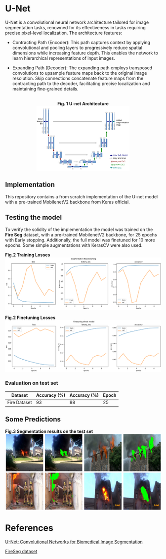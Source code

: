 # U-Net
U-Net is a convolutional neural network architecture tailored for image segmentation tasks, renowned for its effectiveness in tasks requiring precise pixel-level localization. The architecture features:

- Contracting Path (Encoder): This path captures context by applying convolutional and pooling layers to progressively reduce spatial dimensions while increasing feature depth. This enables the network to learn hierarchical representations of input images.

- Expanding Path (Decoder): The expanding path employs transposed convolutions to upsample feature maps back to the original image resolution. Skip connections concatenate feature maps from the contracting path to the decoder, facilitating precise localization and maintaining fine-grained details.

<p align="center">
  <br><strong>Fig. 1 U-net Architecture<br></strong>
  <img src="./readme_images/unet.png" alt="UNET" width="60%">
</p>

## Implementation
This repository contains a from scratch implementation of the U-net model with a pre-trained MobilenetV2 backbone from Keras official.

## Testing the model
To verify the solidity of the implementation the model was trained on the **Fire Seg** dataset, with a pre-trained MobilenetV2 backbone,
for 25 epochs with Early stopping. Additionally, the full model was finetuned for 10 more epochs. Some simple augmentations with KerasCV
were also used.

**Fig.2 Training Losses**
![Losses](./readme_images/training.png)

**Fig.2 Finetuning Losses**
![Losses](./readme_images/finetuning.png)

### Evaluation on test set
| Dataset   | Accuracy (%) | Accuracy (%)  | Epoch |
|-----------|--------------|-------|---------------|
| Fire Dataset  | 93       | 88    |         25    |


## Some Predictions
**Fig.3 Segmentation results on the test set**
![Predictions](./readme_images/predict1.png)
![Predictions2](./readme_images/predict2.png)


# References
[U-Net: Convolutional Networks for Biomedical Image Segmentation](https://arxiv.org/abs/1505.04597v1)

[FireSeg dataset](https://github.com/hayatkhan8660-maker/Fire_Seg_Dataset)



